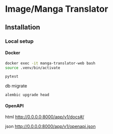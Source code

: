 # Image/Manga Translator

## Installation

### Local setup

#### Docker

```bash
docker exec -it manga-translator-web bash
source .venv/bin/activate

pytest
```

db migrate
```
alembic upgrade head
```


#### OpenAPI

html
http://0.0.0.0:8000/app/v1/docs#/

json
http://0.0.0.0:8000/app/v1/openapi.json

